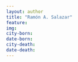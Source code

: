 ```yaml
---
layout: author
title: "Ramón A. Salazar"
feature: 
img:
city-born: 
date-born: 
city-death: 
date-death:
---
```


